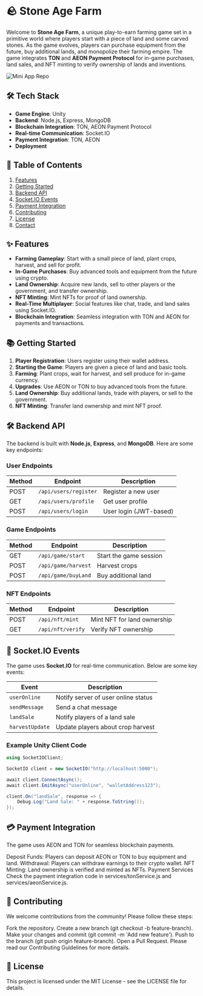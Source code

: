 # 🪨 Stone Age Farm

Welcome to **Stone Age Farm**, a unique play-to-earn farming game set in a primitive world where players start with a piece of land and some carved stones. As the game evolves, players can purchase equipment from the future, buy additional lands, and monopolize their farming empire. The game integrates **TON** and **AEON Payment Protocol** for in-game purchases, land sales, and NFT minting to verify ownership of lands and inventions.

![Mini App Repo](https://github.com/Dunsin-cyber/stone-age-farm)

## 🛠️ Tech Stack

- **Game Engine**: Unity
- **Backend**: Node.js, Express, MongoDB
- **Blockchain Integration**: TON, AEON Payment Protocol
- **Real-time Communication**: Socket.IO
- **Payment Integration**: TON, AEON
- **Deployment**

## 📖 Table of Contents

1. [Features](#features)
2. [Getting Started](#getting-started)
3. [Backend API](#backend-api)
4. [Socket.IO Events](#socketio-events)
5. [Payment Integration](#payment-integration)
6. [Contributing](#contributing)
7. [License](#license)
8. [Contact](#contact)

## ✨ Features

- **Farming Gameplay**: Start with a small piece of land, plant crops, harvest, and sell for profit.
- **In-Game Purchases**: Buy advanced tools and equipment from the future using crypto.
- **Land Ownership**: Acquire new lands, sell to other players or the government, and transfer ownership.
- **NFT Minting**: Mint NFTs for proof of land ownership.
- **Real-Time Multiplayer**: Social features like chat, trade, and land sales using Socket.IO.
- **Blockchain Integration**: Seamless integration with TON and AEON for payments and transactions.

## 📚 Getting Started

1. **Player Registration**: Users register using their wallet address.
2. **Starting the Game**: Players are given a piece of land and basic tools.
3. **Farming**: Plant crops, wait for harvest, and sell produce for in-game currency.
4. **Upgrades**: Use AEON or TON to buy advanced tools from the future.
5. **Land Ownership**: Buy additional lands, trade with players, or sell to the government.
6. **NFT Minting**: Transfer land ownership and mint NFT proof.

## 🛠️ Backend API

The backend is built with **Node.js**, **Express**, and **MongoDB**. Here are some key endpoints:

### User Endpoints

| Method | Endpoint           | Description           |
|--------|--------------------|-----------------------|
| POST   | `/api/users/register` | Register a new user    |
| GET    | `/api/users/profile`  | Get user profile       |
| POST   | `/api/users/login`    | User login (JWT-based) |

### Game Endpoints

| Method | Endpoint           | Description                   |
|--------|--------------------|-------------------------------|
| GET    | `/api/game/start`  | Start the game session        |
| POST   | `/api/game/harvest`| Harvest crops                 |
| POST   | `/api/game/buyLand`| Buy additional land           |

### NFT Endpoints

| Method | Endpoint           | Description                   |
|--------|--------------------|-------------------------------|
| POST   | `/api/nft/mint`    | Mint NFT for land ownership   |
| GET    | `/api/nft/verify`  | Verify NFT ownership          |

## 🔄 Socket.IO Events

The game uses **Socket.IO** for real-time communication. Below are some key events:

| Event             | Description                       |
|-------------------|-----------------------------------|
| `userOnline`      | Notify server of user online status |
| `sendMessage`     | Send a chat message               |
| `landSale`        | Notify players of a land sale     |
| `harvestUpdate`   | Update players about crop harvest |

### Example Unity Client Code

```csharp
using SocketIOClient;

SocketIO client = new SocketIO("http://localhost:5000");

await client.ConnectAsync();
await client.EmitAsync("userOnline", "walletAddress123");

client.On("landSale", response => {
    Debug.Log("Land Sale: " + response.ToString());
});
```

## 💳 Payment Integration
The game uses AEON and TON for seamless blockchain payments.

Deposit Funds: Players can deposit AEON or TON to buy equipment and land.
Withdrawal: Players can withdraw earnings to their crypto wallet.
NFT Minting: Land ownership is verified and minted as NFTs.
Payment Services
Check the payment integration code in services/tonService.js and services/aeonService.js.

## 🤝 Contributing
We welcome contributions from the community! Please follow these steps:

Fork the repository.
Create a new branch (git checkout -b feature-branch).
Make your changes and commit (git commit -m 'Add new feature').
Push to the branch (git push origin feature-branch).
Open a Pull Request.
Please read our Contributing Guidelines for more details.

## 📄 License
This project is licensed under the MIT License - see the LICENSE file for details.